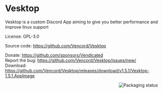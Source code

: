 # Vesktop


Vesktop is a custom Discord App aiming to give you better performance and improve linux support

License: GPL-3.0

Source code: https://github.com/Vencord/Vesktop

Donate: https://github.com/sponsors/Vendicated  
Report the bug: https://github.com/Vencord/Vesktop/issues/new/  
Download: https://github.com/Vencord/Vesktop/releases/download/v1.5.1/Vesktop-1.5.1.AppImage

<a href="https://repology.org/project/vesktop/versions">
    <img src="https://repology.org/badge/vertical-allrepos/vesktop.svg" alt="Packaging status" align="right">
</a>